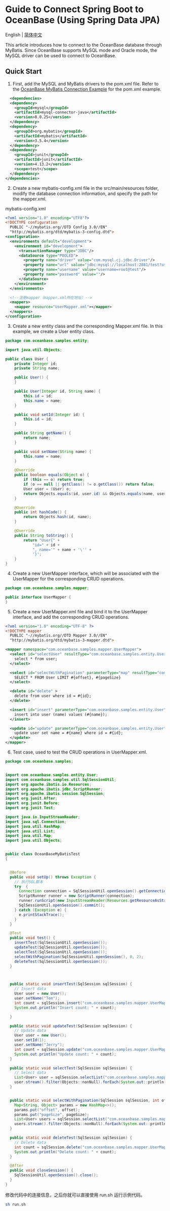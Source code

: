 # Guide to Connect Spring Boot to OceanBase (Using Spring Data JPA)

English | [简体中文](README-CN.md)

This article introduces how to connect to the OceanBase database through MyBatis.
Since OceanBase supports MySQL mode and Oracle mode, the MySQL driver can be used to connect to OceanBase.
## Quick Start

1. First, add the MySQL and MyBatis drivers to the pom.xml file. Refer to the [OceanBase MyBatis Connection Example](https://www.oceanbase.com/docs/community-observer-cn-10000000000900919) for the pom.xml example.

```xml
  <dependencies>
  <dependency>
    <groupId>mysql</groupId>
    <artifactId>mysql-connector-java</artifactId>
    <version>8.0.25</version>
  </dependency>
  <dependency>
    <groupId>org.mybatis</groupId>
    <artifactId>mybatis</artifactId>
    <version>3.5.4</version>
  </dependency>
  <dependency>
    <groupId>junit</groupId>
    <artifactId>junit</artifactId>
    <version>4.13.2</version>
    <scope>test</scope>
  </dependency>
</dependencies>
```

2. Create a new mybatis-config.xml file in the src/main/resources folder, modify the database connection information, and specify the path for the mapper.xml.

 mybatis-config.xml
```xml
<?xml version="1.0" encoding="UTF8"?>
<!DOCTYPE configuration
  PUBLIC "-//mybatis.org//DTD Config 3.0//EN"
  "http://mybatis.org/dtd/mybatis-3-config.dtd">
<configuration>
  <environments default="development">
    <environment id="development">
      <transactionManager type="JDBC"/>
      <dataSource type="POOLED">
        <property name="driver" value="com.mysql.cj.jdbc.Driver"/>
        <property name="url" value="jdbc:mysql://localhost:2881/test?useUnicode=true&amp;characterEncoding=utf-8&amp;useServerPrepStmts=false&amp;useCursorFetch=true"/>
        <property name="username" value="username=root@test"/>
        <property name="password" value=""/>
      </dataSource>
    </environment>
  </environments>

  <!--注册mapper（mapper.xml所在地址）-->
  <mappers>
    <mapper resource="UserMapper.xml"></mapper>
  </mappers>
</configuration>
```
3. Create a new entity class and the corresponding Mapper.xml file. In this example, we create a User entity class.
```java
package com.oceanbase.samples.entity;

import java.util.Objects;

public class User {
    private Integer id;
    private String name;

    public User() {
    }

    public User(Integer id, String name) {
        this.id = id;
        this.name = name;
    }

    public void setId(Integer id) {
        this.id = id;
    }

    public String getName() {
        return name;
    }

    public void setName(String name) {
        this.name = name;
    }

    @Override
    public boolean equals(Object o) {
        if (this == o) return true;
        if (o == null || getClass() != o.getClass()) return false;
        User user = (User) o;
        return Objects.equals(id, user.id) && Objects.equals(name, user.name);
    }

    @Override
    public int hashCode() {
        return Objects.hash(id, name);
    }

    @Override
    public String toString() {
        return "User{" +
            "id=" + id +
            ", name='" + name + '\'' +
            '}';
    }
}
```
4. Create a new UserMapper interface, which will be associated with the UserMapper for the corresponding CRUD operations.
```java
package com.oceanbase.samples.mapper;

public interface UserMapper {
}
```

5. Create a new UserMapper.xml file and bind it to the UserMapper interface, and add the corresponding CRUD operations.
```xml
<?xml version="1.0" encoding="UTF-8" ?>
<!DOCTYPE mapper
  PUBLIC "-//mybatis.org//DTD Mapper 3.0//EN"
  "http://mybatis.org/dtd/mybatis-3-mapper.dtd">

<mapper namespace="com.oceanbase.samples.mapper.UserMapper">
  <select id="selectUser" resultType="com.oceanbase.samples.entity.User" fetchSize="40000">
    select * from user;
  </select>

  <select id="selectWithPagination" parameterType="map" resultType="com.oceanbase.samples.entity.User">
    SELECT * FROM User LIMIT #{offset}, #{pageSize}
  </select>

  <delete id="delete" >
    delete from user where id = #{id};
  </delete>

  <insert id="insert" parameterType="com.oceanbase.samples.entity.User">
    insert into user (name) values (#{name});
  </insert>

  <update id="update" parameterType="com.oceanbase.samples.entity.User">
    update user set name = #{name} where id = #{id};
  </update>
</mapper>
```

6. Test case, used to test the CRUD operations in UserMapper.xml.
```java
package com.oceanbase.samples;


import com.oceanbase.samples.entity.User;
import com.oceanbase.samples.util.SqlSessionUtil;
import org.apache.ibatis.io.Resources;
import org.apache.ibatis.jdbc.ScriptRunner;
import org.apache.ibatis.session.SqlSession;
import org.junit.After;
import org.junit.Before;
import org.junit.Test;

import java.io.InputStreamReader;
import java.sql.Connection;
import java.util.HashMap;
import java.util.List;
import java.util.Map;
import java.util.Objects;


public class OceanBaseMyBatisTest
{


  @Before
  public void setUp() throws Exception {
    // 执行SQL脚本
    try  {
      Connection connection = SqlSessionUtil.openSession().getConnection();
      ScriptRunner runner = new ScriptRunner(connection);
      runner.runScript(new InputStreamReader(Resources.getResourceAsStream("init.sql")));
      SqlSessionUtil.openSession().commit();
    } catch (Exception e) {
      e.printStackTrace();
    }
  }

  @Test
  public void test() {
    insertTest(SqlSessionUtil.openSession());
    updateTest(SqlSessionUtil.openSession());
    selectTest(SqlSessionUtil.openSession());
    selectWithPagination(SqlSessionUtil.openSession(), 0, 2);
    deleteTest(SqlSessionUtil.openSession());
  }



  public static void insertTest(SqlSession sqlSession) {
    // Insert data
    User user = new User();
    user.setName("Tom");
    int count = sqlSession.insert("com.oceanbase.samples.mapper.UserMapper.insert", user);
    System.out.println("Insert count: " + count);

  }

  public static void updateTest(SqlSession sqlSession) {
    // Update data
    User user = new User();
    user.setId(1);
    user.setName("Jerry");
    int count = sqlSession.update("com.oceanbase.samples.mapper.UserMapper.update", user);
    System.out.println("Update count: " + count);
  }

  public static void selectTest(SqlSession sqlSession) {
    // Select data
    List<User> user = sqlSession.selectList("com.oceanbase.samples.mapper.UserMapper.selectUser", 1);
    user.stream().filter(Objects::nonNull).forEach(System.out::println);
  }


  public static void selectWithPagination(SqlSession sqlSession, int offset, int pageSize) {
    Map<String, Object> params = new HashMap<>();
    params.put("offset", offset);
    params.put("pageSize", pageSize);
    List<User> users = sqlSession.selectList("com.oceanbase.samples.mapper.UserMapper.selectWithPagination", params);
    users.stream().filter(Objects::nonNull).forEach(System.out::println);
  }

  public static void deleteTest(SqlSession sqlSession) {
    // Delete data
    int count = sqlSession.delete("com.oceanbase.samples.mapper.UserMapper.delete", 3);
    System.out.println("Delete count: " + count);
  }

  @After
  public void closeSession() {
    SqlSessionUtil.openSession().close();
  }
}

```


修改代码中的连接信息，之后你就可以直接使用 run.sh 运行示例代码。

```bash
sh run.sh
```
